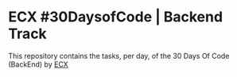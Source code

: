 # ECX #30DaysofCode | Backend Track

This repository contains the tasks, per day, of the 30 Days Of Code (BackEnd) by [ECX](https://www.ecx.website/)
